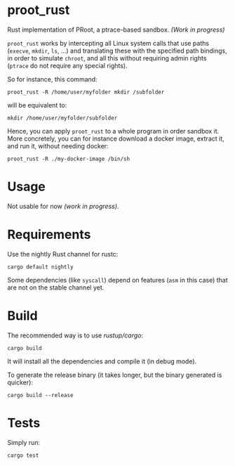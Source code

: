 # proot_rust
Rust implementation of PRoot, a ptrace-based sandbox. 
_(Work in progress)_

`proot_rust` works by intercepting all Linux system calls that use paths (`execve`, `mkdir`, `ls`, ...)
and translating these with the specified path bindings, in order to simulate `chroot`,
and all this without requiring admin rights (`ptrace` do not require any special rights).

So for instance, this command:
```
proot_rust -R /home/user/myfolder mkdir /subfolder
```
will be equivalent to:
```
mkdir /home/user/myfolder/subfolder
```

Hence, you can apply `proot_rust` to a whole program in order sandbox it.
More concretely, you can for instance download a docker image, extract it, 
and run it, without needing docker:
```
proot_rust -R ./my-docker-image /bin/sh
```


# Usage
Not usable for now _(work in progress)_.

# Requirements
Use the nightly Rust channel for rustc:
```
cargo default nightly
```
Some dependencies (like `syscall`) depend on features (`asm` in this case) that are not 
on the stable channel yet.

# Build
The recommended way is to use _rustup/cargo_:

```text
cargo build
```
It will install all the dependencies and compile it (in debug mode).

To generate the release binary (it takes longer, but the binary generated is quicker):

```text
cargo build --release
```

# Tests
Simply run:
```
cargo test
```